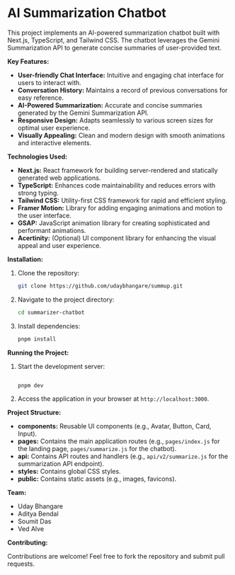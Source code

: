 
# AI Summarization Chatbot

This project implements an AI-powered summarization chatbot built with Next.js, TypeScript, and Tailwind CSS. The chatbot leverages the Gemini Summarization API to generate concise summaries of user-provided text.

**Key Features:**

* **User-friendly Chat Interface:** Intuitive and engaging chat interface for users to interact with.
* **Conversation History:** Maintains a record of previous conversations for easy reference.
* **AI-Powered Summarization:** Accurate and concise summaries generated by the Gemini Summarization API.
* **Responsive Design:** Adapts seamlessly to various screen sizes for optimal user experience.
* **Visually Appealing:** Clean and modern design with smooth animations and interactive elements.

**Technologies Used:**

* **Next.js:** React framework for building server-rendered and statically generated web applications.
* **TypeScript:** Enhances code maintainability and reduces errors with strong typing.
* **Tailwind CSS:** Utility-first CSS framework for rapid and efficient styling.
* **Framer Motion:** Library for adding engaging animations and motion to the user interface.
* **GSAP:** JavaScript animation library for creating sophisticated and performant animations.
* **Acertinity:** (Optional) UI component library for enhancing the visual appeal and user experience.

**Installation:**

1. Clone the repository:
   ```bash
   git clone https://github.com/udaybhangare/summup.git
   ```

2. Navigate to the project directory:
   ```bash
   cd summarizer-chatbot
   ```

3. Install dependencies:
   ```bash
   pnpm install
   ```

**Running the Project:**

1. Start the development server:
   ```bash
   
   pnpm dev
   ```

2. Access the application in your browser at `http://localhost:3000`.

**Project Structure:**

* **components:** Reusable UI components (e.g., Avatar, Button, Card, Input).
* **pages:** Contains the main application routes (e.g., `pages/index.js` for the landing page, `pages/summarize.js` for the chatbot).
* **api:** Contains API routes and handlers (e.g., `api/v2/summarize.js` for the summarization API endpoint).
* **styles:** Contains global CSS styles.
* **public:** Contains static assets (e.g., images, favicons).

**Team:**

* Uday Bhangare
* Aditya Bendal
* Soumit Das
* Ved Alve

**Contributing:**

Contributions are welcome! Feel free to fork the repository and submit pull requests.

